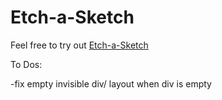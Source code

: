 # Etch-a-Sketch

Feel free to try out [Etch-a-Sketch](https://ank-ai.github.io/Etch-a-Sketch/) 

To Dos:

-fix empty invisible div/ layout when div is empty 
